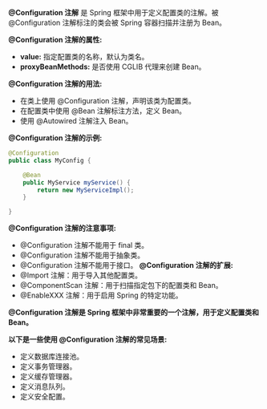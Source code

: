 
**@Configuration 注解** 是 Spring 框架中用于定义配置类的注解。被 @Configuration 注解标注的类会被 Spring 容器扫描并注册为 Bean。

**@Configuration 注解的属性:**

- **value:** 指定配置类的名称，默认为类名。
- **proxyBeanMethods:** 是否使用 CGLIB 代理来创建 Bean。

**@Configuration 注解的用法:**

- 在类上使用 @Configuration 注解，声明该类为配置类。
- 在配置类中使用 @Bean 注解标注方法，定义 Bean。
- 使用 @Autowired 注解注入 Bean。

**@Configuration 注解的示例:**
```Java
@Configuration
public class MyConfig {

    @Bean
    public MyService myService() {
        return new MyServiceImpl();
    }

}
```
**@Configuration 注解的注意事项:**
- @Configuration 注解不能用于 final 类。
- @Configuration 注解不能用于抽象类。
- @Configuration 注解不能用于接口。
**@Configuration 注解的扩展:**
- @Import 注解：用于导入其他配置类。
- @ComponentScan 注解：用于扫描指定包下的配置类和 Bean。
- @EnableXXX 注解：用于启用 Spring 的特定功能。

**@Configuration 注解是 Spring 框架中非常重要的一个注解，用于定义配置类和 Bean。**

**以下是一些使用 @Configuration 注解的常见场景:**
- 定义数据库连接池。
- 定义事务管理器。
- 定义缓存管理器。
- 定义消息队列。
- 定义安全配置。
